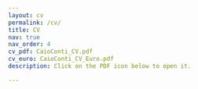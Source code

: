 ```yaml
---
layout: cv
permalink: /cv/
title: CV
nav: true
nav_order: 4
cv_pdf: CaioConti_CV.pdf
cv_euro: CaioConti_CV_Euro.pdf
description: Click on the PDF icon below to open it.

---
```

